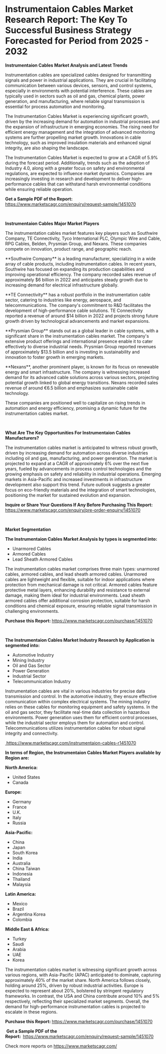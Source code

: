 <p><h1>Instrumentaion Cables Market Research Report: The Key To Successful Business Strategy Forecasted for Period from 2025 - 2032</h1></p><p><strong>Instrumentaion Cables Market Analysis and Latest Trends</strong></p>
<p><p>Instrumentation cables are specialized cables designed for transmitting signals and power in industrial applications. They are crucial in facilitating communication between various devices, sensors, and control systems, especially in environments with potential interference. These cables are typically used in sectors such as oil and gas, chemical plants, power generation, and manufacturing, where reliable signal transmission is essential for process automation and monitoring.</p><p>The Instrumentation Cables Market is experiencing significant growth, driven by the increasing demand for automation in industrial processes and the expansion of infrastructure in emerging economies. The rising need for efficient energy management and the integration of advanced monitoring systems are further propelling market growth. Innovations in cable technology, such as improved insulation materials and enhanced signal integrity, are also shaping the landscape.</p><p>The Instrumentation Cables Market is expected to grow at a CAGR of 5.9% during the forecast period. Additionally, trends such as the adoption of Industry 4.0, along with a greater focus on safety and environmental regulations, are expected to influence market dynamics. Companies are increasingly investing in research and development to deliver high-performance cables that can withstand harsh environmental conditions while ensuring reliable operation.</p></p>
<p><strong>Get a Sample PDF of the Report:&nbsp;</strong> <a href="https://www.marketscagr.com/enquiry/request-sample/1451070?utm_campaign=2003&utm_medium=2&utm_source=Github&utm_content=ia&utm_term=14022025&utm_id=instrumentaion-cables">https://www.marketscagr.com/enquiry/request-sample/1451070</a></p>
<p>&nbsp;</p>
<p><strong>Instrumentaion Cables Major Market Players</strong></p>
<p><p>The instrumentation cables market features key players such as Southwire Company, TE Connectivity, Tyco International PLC, Olympic Wire and Cable, RPG Cables, Belden, Prysmian Group, and Nexans. These companies compete on innovation, product range, and geographic reach.</p><p>**Southwire Company** is a leading manufacturer, specializing in a wide array of cable products, including instrumentation cables. In recent years, Southwire has focused on expanding its production capabilities and improving operational efficiency. The company recorded sales revenue of approximately $6 billion in 2022 and anticipates steady growth due to increasing demand for electrical infrastructure globally.</p><p>**TE Connectivity** has a robust portfolio in the instrumentation cable sector, catering to industries like energy, aerospace, and telecommunications. The company's commitment to R&D facilitates the development of high-performance cable solutions. TE Connectivity reported a revenue of around $14 billion in 2022 and projects strong future growth driven by technological advancements and market expansions.</p><p>**Prysmian Group** stands out as a global leader in cable systems, with a significant share in the instrumentation cables market. The company's extensive product offerings and international presence enable it to cater effectively to diverse industrial needs. Prysmian Group reported revenues of approximately $13.5 billion and is investing in sustainability and innovation to foster growth in emerging markets.</p><p>**Nexans**, another prominent player, is known for its focus on renewable energy and smart infrastructure. The company is witnessing increased demand for its advanced cable solutions across various sectors, projecting potential growth linked to global energy transitions. Nexans recorded sales revenue of around €6.5 billion and emphasizes sustainable cable technology.</p><p>These companies are positioned well to capitalize on rising trends in automation and energy efficiency, promising a dynamic future for the instrumentation cables market.</p></p>
<p>&nbsp;</p>
<p><strong>What Are The Key Opportunities For Instrumentaion Cables Manufacturers?</strong></p>
<p><p>The instrumentation cables market is anticipated to witness robust growth, driven by increasing demand for automation across diverse industries including oil and gas, manufacturing, and power generation. The market is projected to expand at a CAGR of approximately 6% over the next five years, fueled by advancements in process control technologies and the growing emphasis on safety and reliability in industrial operations. Emerging markets in Asia-Pacific and increased investments in infrastructure development also support this trend. Future outlook suggests a greater focus on eco-friendly materials and the integration of smart technologies, positioning the market for sustained evolution and expansion.</p></p>
<p><strong>Inquire or Share Your Questions If Any Before Purchasing This Report:</strong> <a href="https://www.marketscagr.com/enquiry/pre-order-enquiry/1451070?utm_campaign=2003&utm_medium=2&utm_source=Github&utm_content=ia&utm_term=14022025&utm_id=instrumentaion-cables">https://www.marketscagr.com/enquiry/pre-order-enquiry/1451070</a></p>
<p>&nbsp;</p>
<p><strong>Market Segmentation</strong></p>
<p><strong>The Instrumentaion Cables Market Analysis by types is segmented into:</strong></p>
<p><ul><li>Unarmored Cables</li><li>Armored Cables</li><li>Lead Sheath Armored Cables</li></ul></p>
<p><p>The instrumentation cables market comprises three main types: unarmored cables, armored cables, and lead sheath armored cables. Unarmored cables are lightweight and flexible, suitable for indoor applications where protection from mechanical damage is not critical. Armored cables feature protective metal layers, enhancing durability and resistance to external damage, making them ideal for industrial environments. Lead sheath armored cables offer additional corrosion protection, suitable for harsh conditions and chemical exposure, ensuring reliable signal transmission in challenging environments.</p></p>
<p><strong>Purchase this Report:&nbsp;</strong><a href="https://www.marketscagr.com/purchase/1451070?utm_campaign=2003&utm_medium=2&utm_source=Github&utm_content=ia&utm_term=14022025&utm_id=instrumentaion-cables">https://www.marketscagr.com/purchase/1451070</a></p>
<p>&nbsp;</p>
<p><strong>The Instrumentaion Cables Market Industry Research by Application is segmented into:</strong></p>
<p><ul><li>Automotive Industry</li><li>Mining Industry</li><li>Oil and Gas Sector</li><li>Power Generation</li><li>Industrial Sector</li><li>Telecommunication Industry</li></ul></p>
<p><p>Instrumentation cables are vital in various industries for precise data transmission and control. In the automotive industry, they ensure effective communication within complex electrical systems. The mining industry relies on these cables for monitoring equipment and safety systems. In the oil and gas sector, they facilitate real-time data collection in hazardous environments. Power generation uses them for efficient control processes, while the industrial sector employs them for automation and control. Telecommunications utilizes instrumentation cables for robust signal integrity and connectivity.</p></p>
<p><a href="https://www.marketscagr.com/instrumentaion-cables-r1451070?utm_campaign=2003&utm_medium=2&utm_source=Github&utm_content=ia&utm_term=14022025&utm_id=instrumentaion-cables">&nbsp;https://www.marketscagr.com/instrumentaion-cables-r1451070</a></p>
<p><strong>In terms of Region, the Instrumentaion Cables Market Players available by Region are:</strong></p>
<p>
    <p> <strong> North America: </strong>
        <ul>
            <li>United States</li>
            <li>Canada</li>
        </ul>
        </p> 
    <p> <strong> Europe: </strong>
        <ul>
            <li>Germany</li>
            <li>France</li>
            <li>U.K.</li>
            <li>Italy</li>
            <li>Russia</li>
        </ul>
        </p> 
    <p> <strong> Asia-Pacific: </strong>
        <ul>
            <li>China</li>
            <li>Japan</li>
            <li>South Korea</li>
            <li>India</li>
            <li>Australia</li>
            <li>China Taiwan</li>
            <li>Indonesia</li>
            <li>Thailand</li>
            <li>Malaysia</li>
        </ul>
        </p> 
    <p> <strong> Latin America: </strong>
        <ul>
            <li>Mexico</li>
            <li>Brazil</li>
            <li>Argentina Korea</li>
            <li>Colombia</li>
        </ul>
        </p> 
    <p> <strong> Middle East & Africa: </strong>
        <ul>
            <li>Turkey</li>
            <li>Saudi</li>
            <li>Arabia</li>
            <li>UAE</li>
            <li>Korea</li>
        </ul>
    </p>
    </p>
<p><p>The instrumentation cables market is witnessing significant growth across various regions, with Asia-Pacific (APAC) anticipated to dominate, capturing approximately 40% of the market share. North America follows closely, holding around 25%, driven by robust industrial activities. Europe is expected to represent about 20%, bolstered by stringent regulatory frameworks. In contrast, the USA and China contribute around 10% and 5% respectively, reflecting their specialized market segments. Overall, the demand for high-performance instrumentation cables is projected to escalate in these regions.</p></p>
<p><strong>Purchase this Report: </strong><a href="https://www.marketscagr.com/purchase/1451070?utm_campaign=2003&utm_medium=2&utm_source=Github&utm_content=ia&utm_term=14022025&utm_id=instrumentaion-cables">https://www.marketscagr.com/purchase/1451070</a></p>
<p>&nbsp;<strong>Get a Sample PDF of the Report:&nbsp;&nbsp;</strong><a href="https://www.marketscagr.com/enquiry/request-sample/1451070?utm_campaign=2003&utm_medium=2&utm_source=Github&utm_content=ia&utm_term=14022025&utm_id=instrumentaion-cables">https://www.marketscagr.com/enquiry/request-sample/1451070</a></p>
<p><strong></strong></p>
<p>Check more reports on <a href="https://www.marketscagr.com/?utm_campaign=2003&utm_medium=2&utm_source=Github&utm_content=ia&utm_term=14022025&utm_id=instrumentaion-cables">https://www.marketscagr.com/</a></p>